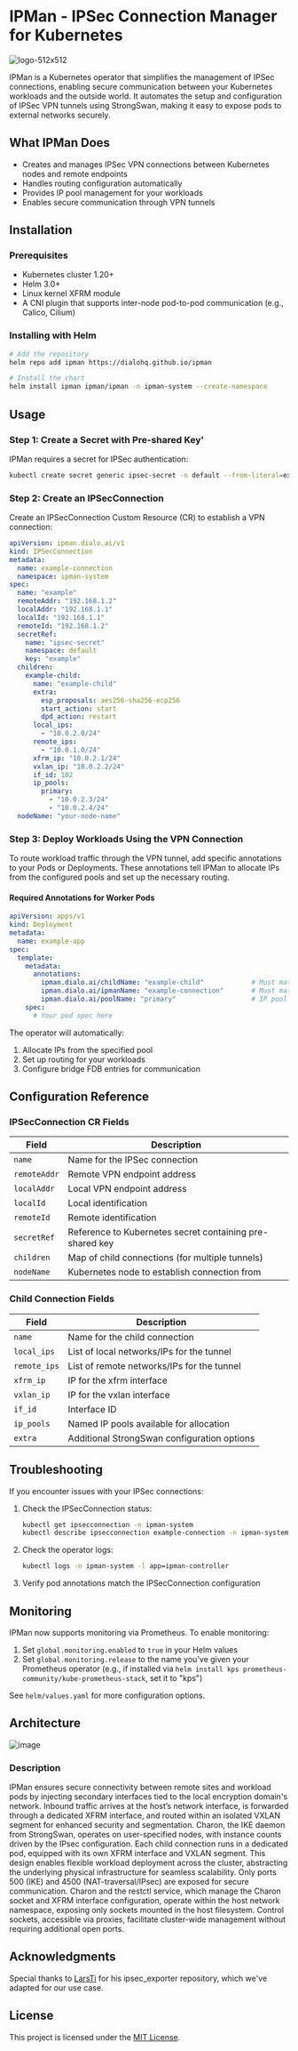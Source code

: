 # IPMan - IPSec Connection Manager for Kubernetes
![logo-512x512](https://github.com/user-attachments/assets/8739b49c-f77d-4c76-8091-73f427442bfb)

IPMan is a Kubernetes operator that simplifies the management of IPSec connections, enabling secure communication between your Kubernetes workloads and the outside world. It automates the setup and configuration of IPSec VPN tunnels using StrongSwan, making it easy to expose pods to external networks securely.

## What IPMan Does

- Creates and manages IPSec VPN connections between Kubernetes nodes and remote endpoints
- Handles routing configuration automatically
- Provides IP pool management for your workloads
- Enables secure communication through VPN tunnels

## Installation

### Prerequisites

- Kubernetes cluster 1.20+
- Helm 3.0+
- Linux kernel XFRM module
- A CNI plugin that supports inter-node pod-to-pod communication (e.g., Calico, Cilium)

### Installing with Helm

```bash
# Add the repository
helm repo add ipman https://dialohq.github.io/ipman

# Install the chart
helm install ipman ipman/ipman -n ipman-system --create-namespace
```

## Usage

### Step 1: Create a Secret with Pre-shared Key' 

IPMan requires a secret for IPSec authentication:

```bash
kubectl create secret generic ipsec-secret -n default --from-literal=example=yourpresharedkey
```

### Step 2: Create an IPSecConnection

Create an IPSecConnection Custom Resource (CR) to establish a VPN connection:

```yaml
apiVersion: ipman.dialo.ai/v1
kind: IPSecConnection
metadata:
  name: example-connection
  namespace: ipman-system
spec:
  name: "example"
  remoteAddr: "192.168.1.2"
  localAddr: "192.168.1.1"
  localId: "192.168.1.1"
  remoteId: "192.168.1.2"
  secretRef:
    name: "ipsec-secret"
    namespace: default
    key: "example"
  children:
    example-child:
      name: "example-child"
      extra:
        esp_proposals: aes256-sha256-ecp256
        start_action: start
        dpd_action: restart
      local_ips:
        - "10.0.2.0/24"
      remote_ips:
        - "10.0.1.0/24"
      xfrm_ip: "10.0.2.1/24"
      vxlan_ip: "10.0.2.2/24"
      if_id: 102
      ip_pools:
        primary:
          - "10.0.2.3/24"
          - "10.0.2.4/24"
  nodeName: "your-node-name"
```

### Step 3: Deploy Workloads Using the VPN Connection

To route workload traffic through the VPN tunnel, add specific annotations to your Pods or Deployments. These annotations tell IPMan to allocate IPs from the configured pools and set up the necessary routing.

#### Required Annotations for Worker Pods

```yaml
apiVersion: apps/v1
kind: Deployment
metadata:
  name: example-app
spec:
  template:
    metadata:
      annotations:
        ipman.dialo.ai/childName: "example-child"            # Must match the child name in IPSecConnection
        ipman.dialo.ai/ipmanName: "example-connection"       # Must match the IPSecConnection name
        ipman.dialo.ai/poolName: "primary"                   # IP pool to use (defined in IPSecConnection)
    spec:
      # Your pod spec here
```

The operator will automatically:
1. Allocate IPs from the specified pool
2. Set up routing for your workloads
3. Configure bridge FDB entries for communication

## Configuration Reference

### IPSecConnection CR Fields

| Field | Description |
|-------|-------------|
| `name` | Name for the IPSec connection |
| `remoteAddr` | Remote VPN endpoint address |
| `localAddr` | Local VPN endpoint address |
| `localId` | Local identification |
| `remoteId` | Remote identification |
| `secretRef` | Reference to Kubernetes secret containing pre-shared key |
| `children` | Map of child connections (for multiple tunnels) |
| `nodeName` | Kubernetes node to establish connection from |

### Child Connection Fields

| Field | Description |
|-------|-------------|
| `name` | Name for the child connection |
| `local_ips` | List of local networks/IPs for the tunnel |
| `remote_ips` | List of remote networks/IPs for the tunnel |
| `xfrm_ip` | IP for the xfrm interface |
| `vxlan_ip` | IP for the vxlan interface |
| `if_id` | Interface ID |
| `ip_pools` | Named IP pools available for allocation |
| `extra` | Additional StrongSwan configuration options |

## Troubleshooting

If you encounter issues with your IPSec connections:

1. Check the IPSecConnection status:
   ```bash
   kubectl get ipsecconnection -n ipman-system
   kubectl describe ipsecconnection example-connection -n ipman-system
   ```

2. Check the operator logs:
   ```bash
   kubectl logs -n ipman-system -l app=ipman-controller
   ```

3. Verify pod annotations match the IPSecConnection configuration

## Monitoring

IPMan now supports monitoring via Prometheus. To enable monitoring:

1. Set `global.monitoring.enabled` to `true` in your Helm values
2. Set `global.monitoring.release` to the name you've given your Prometheus operator 
   (e.g., if installed via `helm install kps prometheus-community/kube-prometheus-stack`, 
   set it to "kps")

See `helm/values.yaml` for more configuration options.

## Architecture
![image](https://github.com/user-attachments/assets/62ac06dd-8319-432c-9512-c3eebcb54b4d)

### Description
IPMan ensures secure connectivity between remote sites and workload pods by injecting secondary interfaces tied to the local encryption domain's network. Inbound traffic arrives at the host’s network interface, is forwarded through a dedicated XFRM interface, and routed within an isolated VXLAN segment for enhanced security and segmentation.
Charon, the IKE daemon from StrongSwan, operates on user-specified nodes, with instance counts driven by the IPsec configuration. Each child connection runs in a dedicated pod, equipped with its own XFRM interface and VXLAN segment. This design enables flexible workload deployment across the cluster, abstracting the underlying physical infrastructure for seamless scalability. Only ports 500 (IKE) and 4500 (NAT-traversal/IPsec) are exposed for secure communication. Charon and the restctl service, which manage the Charon socket and XFRM interface configuration, operate within the host network namespace, exposing only sockets mounted in the host filesystem. Control sockets, accessible via proxies, facilitate cluster-wide management without requiring additional open ports.

## Acknowledgments
Special thanks to [LarsTi](https://github.com/LarsTi/ipsec_exporter/) for his ipsec_exporter repository, which we've adapted for our use case.

## License

This project is licensed under the [MIT License](./LICENSE).
